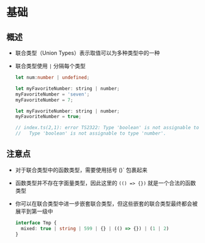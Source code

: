# 基础

## 概述

  - 联合类型（Union Types）表示取值可以为多种类型中的一种

  - 联合类型使用 `|` 分隔每个类型

    ```ts
    let num:number | undefined;
    ```

    ```js
    let myFavoriteNumber: string | number;
    myFavoriteNumber = 'seven';
    myFavoriteNumber = 7;
    ```

    ```js
    let myFavoriteNumber: string | number;
    myFavoriteNumber = true;

    // index.ts(2,1): error TS2322: Type 'boolean' is not assignable to type 'string | number'.
    //   Type 'boolean' is not assignable to type 'number'.
    ```

## 注意点

  - 对于联合类型中的函数类型，需要使用括号 ()` 包裹起来
  - 函数类型并不存在字面量类型，因此这里的 `(() => {})` 就是一个合法的函数类型
  - 你可以在联合类型中进一步嵌套联合类型，但这些嵌套的联合类型最终都会被展平到第一级中

    ```ts
    interface Tmp {
      mixed: true | string | 599 | {} | (() => {}) | (1 | 2)
    }
    ```
